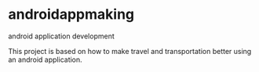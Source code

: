 # androidappmaking
android application development

This project is based on how to make travel and transportation better using an android application.
